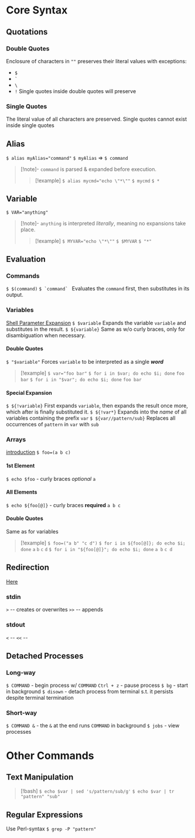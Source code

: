 # Core Syntax
## Quotations
### Double Quotes
Enclosure of characters in `""` preserves their literal values with exceptions:
- `$`
-  `` ` ``
- `\`
- `!`
Single quotes inside double quotes will preserve 
### Single Quotes
The literal value of all characters are preserved.
Single quotes cannot exist inside single quotes

## Alias
`$ alias myAlias="command"`
`$ myAlias` => `$ command`
> [!note]-
> `command` is parsed & expanded before execution.
> > [!example]
> > `$ alias mycmd="echo \"*\""`
> > `$ mycmd`
> > `$ *`

## Variable
`$ VAR="anything"`
> [!note]-
> `anything` is interpreted *literally*, meaning no expansions take place.
> > [!example]
> > `$ MYVAR="echo \"*\""`
> > `$ $MYVAR`
> > `$ "*"`

## Evaluation
### Commands
`$ $(command)`
``$ `command` ``
Evaluates the `command` first, then substitutes in its output.

### Variables
[Shell Parameter Expansion](https://www.gnu.org/software/bash/manual/html_node/Shell-Parameter-Expansion.html)
`$ $variable`
	Expands the variable `variable` and substitutes in the result. 
`$ ${variable}`
	Same as w/o curly braces, only for disambiguation when necessary.
#### Double Quotes
`$ "$variable"`
	Forces `variable` to be interpreted as a single ***word***
> [!example]
> `$ var="foo bar"`
> `$ for i in $var; do echo $i; done`
> `foo`
> `bar`
> `$ for i in "$var"; do echo $i; done`
> `foo bar`

#### Special Expansion
`$ ${!variable}`
	First expands `variable`, then expands the result once more, which after is finally substituted it.
`$ ${!var*}`
	Expands into the *name* of all variables containing the prefix `var`
`$ ${var//pattern/sub}`
	Replaces all occurrences of `pattern` in `var` with `sub`

### Arrays
[introduction](http://tldp.org/LDP/Bash-Beginners-Guide/html/sect_10_02.html)
`$ foo=(a b c)`
#### 1st Element
`$ echo $foo`  -  curly braces *optional*
`a`
#### All Elements
`$ echo ${foo[@]}`  -  curly braces **required**
`a b c`
#### Double Quotes
Same as for variables
> [!example]
> `$ foo=("a b" "c d")`
> `$ for i in ${foo[@]}; do echo $i; done`
> `a`
> `b`
> `c`
> `d`
> `$ for i in "${foo[@]}"; do echo $i; done`
> `a b`
> `c d`
## Redirection
[Here](https://www.gnu.org/software/bash/manual/html_node/Redirections.html)
### stdin
`>` -- creates or overwrites
`>>` -- appends

### stdout
`<` -- 
`<<` -- 

## Detached Processes
### Long-way
`$ COMMAND`  -  begin process w/ `COMMAND`
`Ctrl + z`  -  pause process
`$ bg`  -  start in background
`$ disown`  -  detach process from terminal s.t. it persists despite terminal termination

### Short-way
`$ COMMAND &`  -  the `&` at the end runs `COMMAND` in background
`$ jobs`  -  view processes

# Other Commands
## Text Manipulation
> [!bash]
> `$ echo $var | sed 's/pattern/sub/g'`
> `$ echo $var | tr "pattern" "sub"`

## Regular Expressions
Use Perl-syntax
`$ grep -P "pattern"`